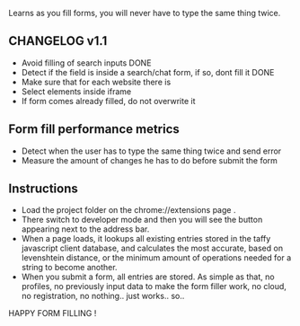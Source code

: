 Learns as you fill forms, you will never have to type the same thing twice.

CHANGELOG  v1.1
---------------

- Avoid filling of search inputs                                           DONE
- Detect if the field is inside a search/chat form, if so, dont fill it    DONE
- Make sure that for each website there is 
- Select elements inside iframe
- If form comes already filled, do not overwrite it


Form fill performance metrics
-----------------------------

- Detect when the user has to type the same thing twice and send error
- Measure the amount of changes he has to do before submit the form


Instructions
------------

- Load the project folder on the chrome://extensions page . 
- There switch to developer mode and then you will see the button appearing next to the address bar. 
- When a page loads, it lookups all existing entries stored in the taffy javascript client database, and calculates the most accurate, based on levenshtein distance, or the minimum amount of operations needed for a string to become another.
- When you submit a form, all entries are stored. As simple as that, no profiles, no previously input data to make the form filler work, no cloud, no registration, no nothing.. just works.. so.. 


HAPPY FORM FILLING !
